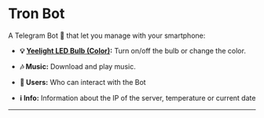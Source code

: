 # Tron Bot

A Telegram Bot :robot: that let you manage with your smartphone:

* **:bulb: [Yeelight LED Bulb (Color)](https://www.yeelight.com/en_US/product/wifi-led-c):**
Turn on/off the bulb or change the color.

* **:notes: Music:**
Download and play music.

* **:busts_in_silhouette: Users:**
Who can interact with the Bot 

* **:information_source: Info:**
Information about the IP of the server, temperature or current date

---
